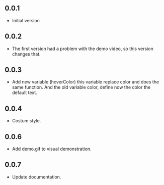 ## 0.0.1
* Initial version

## 0.0.2
* The first version had a problem with the demo video, so this version changes that.

## 0.0.3
* Add new variable (hoverColor) this variable replace color and does the same function. And the old variable color, define now the color the default text.

## 0.0.4
* Costum style.

## 0.0.6
* Add demo.gif to visual demonstration.

## 0.0.7
* Update documentation.
